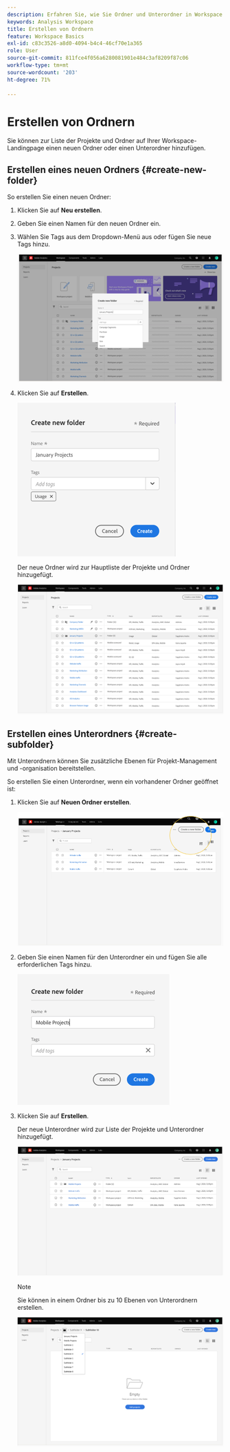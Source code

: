 ```yaml
---
description: Erfahren Sie, wie Sie Ordner und Unterordner in Workspace erstellen
keywords: Analysis Workspace
title: Erstellen von Ordnern
feature: Workspace Basics
exl-id: c83c3526-a8d0-4094-b4c4-46cf70e1a365
role: User
source-git-commit: 811fce4f056a6280081901e484c3af8209f87c06
workflow-type: tm+mt
source-wordcount: '203'
ht-degree: 71%

---
```


# Erstellen von Ordnern

Sie können zur Liste der Projekte und Ordner auf Ihrer Workspace-Landingpage einen neuen Ordner oder einen Unterordner hinzufügen.

## Erstellen eines neuen Ordners {#create-new-folder}

So erstellen Sie einen neuen Ordner:

1. Klicken Sie auf **Neu erstellen**.

1. Geben Sie einen Namen für den neuen Ordner ein.

1. Wählen Sie Tags aus dem Dropdown-Menü aus oder fügen Sie neue Tags hinzu.

   ![Erstellen Sie ein neues Ordnerfenster mit dem neuen Ordnernamen und der Liste der verfügbaren Tags.](/help/analysis-workspace/build-workspace-project/assets/select-tags.png)

1. Klicken Sie auf **Erstellen**.

   ![Klicken Sie auf Erstellen.](/help/analysis-workspace/build-workspace-project/assets/create.png)

   Der neue Ordner wird zur Hauptliste der Projekte und Ordner hinzugefügt.

   ![Auf der Landingpage Projekte wird die aktualisierte Liste mit Projekten und Ordnern angezeigt.](/help/analysis-workspace/build-workspace-project/assets/create-new-listed.png)

## Erstellen eines Unterordners {#create-subfolder}

Mit Unterordnern können Sie zusätzliche Ebenen für Projekt-Management und -organisation bereitstellen.

So erstellen Sie einen Unterordner, wenn ein vorhandener Ordner geöffnet ist:

1. Klicken Sie auf **Neuen Ordner erstellen**.

   ![Klicken Sie auf Neuen Ordner erstellen .](/help/analysis-workspace/build-workspace-project/assets/create-subfolder2.png)

1. Geben Sie einen Namen für den Unterordner ein und fügen Sie alle erforderlichen Tags hinzu.

   ![Das Fenster Neuen Ordner erstellen mit neuem Namen und Tags wird angezeigt.](/help/analysis-workspace/build-workspace-project/assets/create-subfolder-name.png)

1. Klicken Sie auf **Erstellen**.

   Der neue Unterordner wird zur Liste der Projekte und Unterordner hinzugefügt.

   ![Klicken Sie auf Erstellen.](/help/analysis-workspace/build-workspace-project/assets/create-subfolder-added.png)

   >[!NOTE]
   >
   >Sie können in einem Ordner bis zu 10 Ebenen von Unterordnern erstellen.

   ![In der Dropdown-Liste des Ordners werden alle Unterordner des Ordners angezeigt.](/help/analysis-workspace/build-workspace-project/assets/create-subfolder-limit.png)

